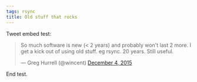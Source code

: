 ```yaml
---
tags: rsync
title: Old stuff that rocks
---
```

Tweet embed test:
<blockquote class="twitter-tweet" lang="en"><p lang="en" dir="ltr">So much software is new (&lt; 2 years) and probably won&#39;t last 2 more.&#10;&#10;I get a kick out of using old stuff.&#10;&#10;eg rsync. 20 years. Still useful.</p>&mdash; Greg Hurrell (@wincent) <a href="https://twitter.com/wincent/status/672894777541525504">December 4, 2015</a></blockquote>
End test.
